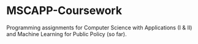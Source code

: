 # MSCAPP-Coursework
Programming assignments for Computer Science with Applications (I &amp; II) and Machine Learning for Public Policy (so far).

